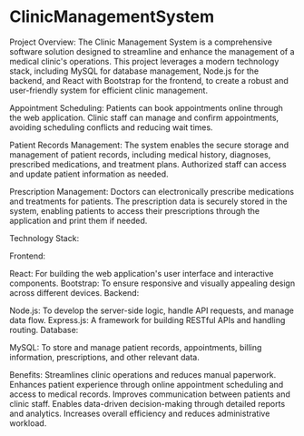 # ClinicManagementSystem
Project Overview:
The Clinic Management System is a comprehensive software solution designed to streamline and enhance the management of a medical clinic's operations. This project leverages a modern technology stack, including MySQL for database management, Node.js for the backend, and React with Bootstrap for the frontend, to create a robust and user-friendly system for efficient clinic management.

Appointment Scheduling:
Patients can book appointments online through the web application. Clinic staff can manage and confirm appointments, avoiding scheduling conflicts and reducing wait times.

Patient Records Management:
The system enables the secure storage and management of patient records, including medical history, diagnoses, prescribed medications, and treatment plans. Authorized staff can access and update patient information as needed.

Prescription Management:
Doctors can electronically prescribe medications and treatments for patients. The prescription data is securely stored in the system, enabling patients to access their prescriptions through the application and print them if needed.

Technology Stack:

Frontend:

React: For building the web application's user interface and interactive components.
Bootstrap: To ensure responsive and visually appealing design across different devices.
Backend:

Node.js: To develop the server-side logic, handle API requests, and manage data flow.
Express.js: A framework for building RESTful APIs and handling routing.
Database:

MySQL: To store and manage patient records, appointments, billing information, prescriptions, and other relevant data.


Benefits:
Streamlines clinic operations and reduces manual paperwork.
Enhances patient experience through online appointment scheduling and access to medical records.
Improves communication between patients and clinic staff.
Enables data-driven decision-making through detailed reports and analytics.
Increases overall efficiency and reduces administrative workload.
